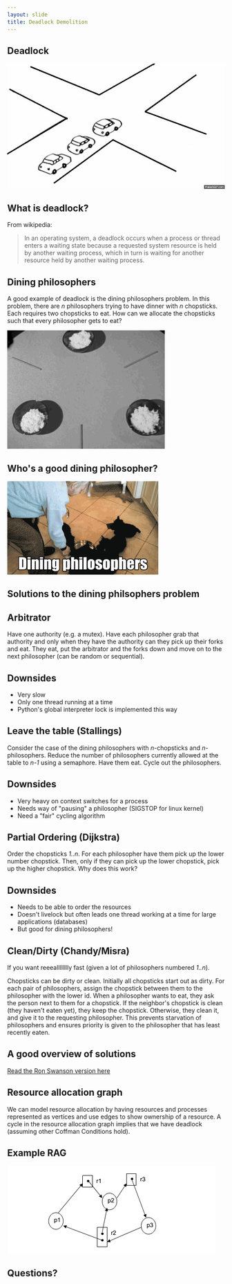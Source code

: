 ```yaml
---
layout: slide
title: Deadlock Demolition
---
```


## Deadlock

<vertical />

![Traffic Jam](/images/assignment-docs/lab/slides/dining/traffic.gif)

## What is deadlock?

From wikipedia:
> In an operating system, a deadlock occurs when a process or thread enters a waiting state because a requested system resource is held by another waiting process, which in turn is waiting for another resource held by another waiting process. 

<horizontal />

## Dining philosophers

A good example of deadlock is the dining philosophers problem. In this problem, there are _n_ philosophers trying to have dinner with _n_ chopsticks. Each requires two chopsticks to eat. How can we allocate the chopsticks such that every philosopher gets to eat?

![Deadlock Dining](/images/assignment-docs/lab/slides/dining/dining.gif)

## Who's a good dining philosopher?

![Dog Philosopher](/images/assignment-docs/lab/slides/dining/dogdining.gif)

<horizontal />

## Solutions to the dining philsophers problem

<horizontal />

## Arbitrator

<vertical />

Have one authority (e.g. a mutex). Have each philosopher grab that authority and only when they have the authority can they pick up their forks and eat. They eat, put the arbitrator and the forks down and move on to the next philosopher (can be random or sequential).

## Downsides

* Very slow
* Only one thread running at a time
* Python's global interpreter lock is implemented this way

<horizontal />

## Leave the table (Stallings)

<vertical />

Consider the case of the dining philosophers with _n_-chopsticks and _n_-philosophers. Reduce the number of philosophers currently allowed at the table to _n-1_ using a semaphore. Have them eat. Cycle out the philosophers.

## Downsides

* Very heavy on context switches for a process
* Needs way of "pausing" a philosopher (SIGSTOP for linux kernel)
* Need a "fair" cycling algorithm

<horizontal />

## Partial Ordering (Dijkstra)

<vertical />

Order the chopsticks _1..n_. For each philosopher have them pick up the lower number chopstick. Then, only if they can pick up the lower chopstick, pick up the higher chopstick. Why does this work?

## Downsides

* Needs to be able to order the resources
* Doesn't livelock but often leads one thread working at a time for large applications (databases)
* But good for dining philosophers!

<horizontal />

## Clean/Dirty (Chandy/Misra)

<vertical />

If you want reeealllllllly fast (given a lot of philosophers numbered _1..n_).

Chopsticks can be dirty or clean. Initially all chopsticks start out as dirty. For each pair of philosophers, assign the chopstick between them to the philosopher with the lower id. When a philosopher wants to eat, they ask the person next to them for a chopstick. If the neighbor's chopstick is clean (they haven't eaten yet), they keep the chopstick. Otherwise, they clean it, and give it to the requesting philosopher. This prevents starvation of philosophers and ensures priority is given to the philosopher that has least recently eaten.

<horizontal />

## A good overview of solutions

[Read the Ron Swanson version here](http://adit.io/posts/2013-05-11-The-Dining-Philosophers-Problem-With-Ron-Swanson.html)

<horizontal />

## Resource allocation graph

We can model resource allocation by having resources and processes represented as vertices
and use edges to show ownership of a resource. A cycle in the
resource allocation graph implies that we have deadlock (assuming other Coffman Conditions hold).

## Example RAG

![Deadlock RAG](/images/assignment-docs/lab/slides/dining/rag.png)

<horizontal />

## Questions?

